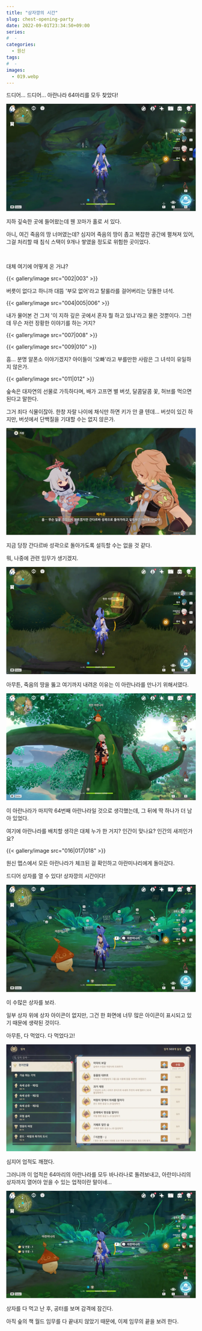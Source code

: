 ```yaml
---
title: "상자깡의 시간"
slug: chest-opening-party
date: 2022-09-01T23:34:50+09:00
series:
#  - 
categories:
  - 원신
tags:
#  - 
images:
  - 019.webp
---
```


드디어... 드디어... 아란나라 64마리를 모두 찾았다!

![](001.webp)

지하 깊숙한 곳에 들어왔는데 웬 꼬마가 홀로 서 있다.

아니, 여긴 죽음의 땅 너머였는데? 심지어 죽음의 땅이 좁고 복잡한 공간에 펼쳐져 있어, 그걸 처리할 때 침식 스택이 9개나 쌓였을 정도로 위험한 곳이었다.

&nbsp;

대체 여기에 어떻게 온 거냐?

{{< gallery/image src="002|003" >}}

버릇이 없다고 하니까 대뜸 '부모 없어'라고 탈룰라를 걸어버리는 당돌한 녀석.

{{< gallery/image src="004|005|006" >}}

내가 물어본 건 그저 '이 지하 깊은 곳에서 혼자 뭘 하고 있냐'라고 물은 것뿐이다. 그런데 무슨 저런 장황한 이야기를 하는 거지?

{{< gallery/image src="007|008" >}}

{{< gallery/image src="009|010" >}}

흠... 분명 알폰소 이야기겠지? 아이들이 '오빠'라고 부를만한 사람은 그 녀석이 유일하지 않은가.

{{< gallery/image src="011|012" >}}

숲속은 대자연의 선물로 가득하다며, 배가 고프면 별 버섯, 달콤달콤 꽃, 허브를 먹으면 된다고 말한다.

그거 죄다 식물이잖아. 한창 자랄 나이에 채식만 하면 키가 안 클 텐데... 버섯이 있긴 하지만, 버섯에서 단백질을 기대할 수는 없지 않은가.

![](013.webp)

지금 당장 간다르바 성곽으로 돌아가도록 설득할 수는 없을 것 같다.

뭐, 나중에 관련 임무가 생기겠지.

![](014.webp)

아무튼, 죽음의 땅을 뚫고 여기까지 내려온 이유는 이 아란나라를 만나기 위해서였다.

![](015.webp)

이 아란나라가 마지막 64번째 아란나라일 것으로 생각했는데, 그 뒤에 딱 하나가 더 남아 있었다.

여기에 아란나라를 배치할 생각은 대체 누가 한 거지? 인간이 맞나요? 인간의 새끼인가요?

{{< gallery/image src="016|017|018" >}}

원신 맵스에서 모든 아란나라가 체크된 걸 확인하고 아란미나리에게 돌아갔다.

드디어 상자를 열 수 있다! 상자깡의 시간이다!

![](019.webp)

이 수많은 상자를 보라.

일부 상자 위에 상자 아이콘이 없지만, 그건 한 화면에 너무 많은 아이콘이 표시되고 있기 때문에 생략된 것이다.

아무튼, 다 먹었다. 다 먹었다고!

![](020.webp)

심지어 업적도 깨졌다.

그러니까 이 업적은 64마리의 아란나라를 모두 바나라나로 돌려보내고, 아란미나리의 상자까지 열어야 얻을 수 있는 업적이란 말이네...

![](021.webp)

상자를 다 먹고 난 후, 공터를 보며 감격에 잠긴다.

아직 숲의 책 월드 임무를 다 끝내지 않았기 때문에, 이제 임무의 끝을 보려 한다.
